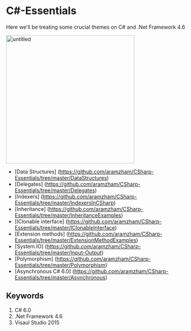 # C\#-Essentials
Here we'll be treating some crucial themes on C# and .Net Framework 4.6

<img width="350" alt="untitled" src="https://cloud.githubusercontent.com/assets/25085025/22407334/fd8cf272-e67d-11e6-935d-b0195fe21ac7.png">

* [Data Structures] (https://github.com/aramzham/CSharp-Essentials/tree/master/DataStructures)
* [Delegates] (https://github.com/aramzham/CSharp-Essentials/tree/master/Delegates)
* [Indexers] (https://github.com/aramzham/CSharp-Essentials/tree/master/IndexersInCSharp)
* [Inheritance] (https://github.com/aramzham/CSharp-Essentials/tree/master/InheritanceExamples)
* [IClonable interface] (https://github.com/aramzham/CSharp-Essentials/tree/master/IClonableInterface)
* [Extension methods] (https://github.com/aramzham/CSharp-Essentials/tree/master/ExtensionMethodExamples)
* [System.IO] (https://github.com/aramzham/CSharp-Essentials/tree/master/Input-Output)
* [Polymorphism] (https://github.com/aramzham/CSharp-Essentials/tree/master/Polymorphism)
* [Asynchronous C\# 6.0] (https://github.com/aramzham/CSharp-Essentials/tree/master/Asynchronous)


## Keywords
1. C# 6.0
2. .Net Framework 4.6
3. Visaul Studio 2015
